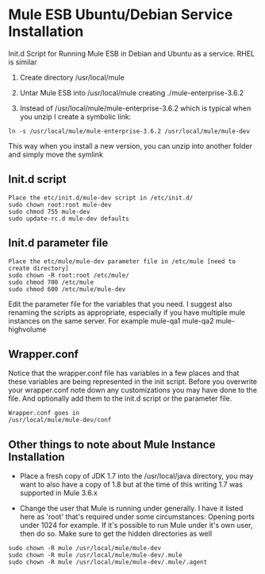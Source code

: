 # Mule ESB Ubuntu/Debian Service Installation
Init.d Script for Running Mule ESB in Debian and Ubuntu as a service. RHEL is similar

1) Create directory /usr/local/mule

2) Untar Mule ESB into /usr/local/mule creating ./mule-enterprise-3.6.2

3) Instead of /usr/local/mule/mule-enterprise-3.6.2 which is typical when you unzip I 
create a symbolic link:
```
ln -s /usr/local/mule/mule-enterprise-3.6.2 /usr/local/mule/mule-dev
```
This way when you install a new version, you can unzip into another folder and simply 
move the symlink

## Init.d script
```
Place the etc/init.d/mule-dev script in /etc/init.d/
sudo chown root:root mule-dev
sudo chmod 755 mule-dev
sudo update-rc.d mule-dev defaults
```
## Init.d parameter file
```
Place the etc/mule/mule-dev parameter file in /etc/mule [need to create directory]
sudo chown -R root:root /etc/mule/
sudo chmod 700 /etc/mule
sudo chmod 600 /etc/mule/mule-dev
```

Edit the parameter file for the variables that you need.  I suggest also renaming the 
scripts as appropriate, especially if you have multiple mule instances on the same server. 
For example mule-qa1 mule-qa2 mule-highvolume

## Wrapper.conf
Notice that the wrapper.conf file has variables in a few places and that these variables 
are being represented in the init script.  Before you overwrite your wrapper.conf note 
down any customizations you may have done to the file.  And optionally add them to the 
init.d script or the parameter file.  

```
Wrapper.conf goes in
/usr/local/mule/mule-dev/conf
```

## Other things to note about Mule Instance Installation
* Place a fresh copy of JDK 1.7 into the /usr/local/java directory, you may want to also 
have a copy of 1.8 but at the time of this writing 1.7 was supported in Mule 3.6.x

* Change the user that Mule is running under generally.  I have it listed here as 'root' that's 
required under some circumstances: Opening ports under 1024 for example. If it's possible 
to run Mule under it's own user, then do so.  Make sure to get the hidden directories as well 
```
sudo chown -R mule /usr/local/mule/mule-dev
sudo chown -R mule /usr/local/mule/mule-dev/.mule
sudo chown -R mule /usr/local/mule/mule-dev/.mule/.agent
```

